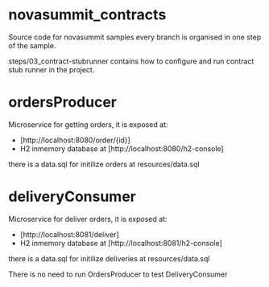 # novasummit_contracts
Source code for novasummit samples every branch is organised in one step of the sample.

steps/03_contract-stubrunner contains how to configure and run contract stub runner in the project.

# ordersProducer
Microservice for getting orders, it is exposed at:
* [http://localhost:8080/order/{id}]
* H2 inmemory database at [http://localhost:8080/h2-console]

there is a data.sql for initilize orders at resources/data.sql


# deliveryConsumer
Microservice for deliver orders, it is exposed at:
* [http://localhost:8081/deliver]
* H2 inmemory database at [http://localhost:8081/h2-console]

there is a data.sql for initilize deliveries at resources/data.sql

There is no need to run OrdersProducer to test DeliveryConsumer


